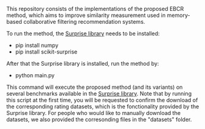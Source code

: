 This repository consists of the implementations of the proposed EBCR method, which aims to improve similarity measurement used in memory-based collaborative filtering recommendation systems.

To run the method, the [Surprise library](http://surpriselib.com/) needs to be installed:
  -	pip install numpy
  -	pip install scikit-surprise

After that the Surprise library is installed, run the method by:
  -	python main.py

This command will execute the proposed method (and its variants) on several benchmarks available in the [Surprise library](http://surpriselib.com/). Note that by running this script at the first time, you will be requested to confirm the download of the corresponding rating datasets, which is the fonctionality provided by the Surprise library. For people who would like to manually download the datasets, we also provided the corresonding files in the "datasets" folder.
